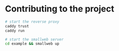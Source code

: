 # Contributing to the project

```sh
# start the reverse proxy
caddy trust
caddy run

# start the smallweb server
cd example && smallweb up
```
